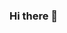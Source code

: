 ### Hi there 👋

<!--
**Saad18/Saad18** is a ✨ _special_ ✨ repository because its `README.md` (this file) appears on your GitHub profile.

Here are some ideas to get you started:

- 🔭 I’m currently working on ...Android Platform
- 🌱 I’m currently learning ...Deep Learning
- 👯 I’m looking to collaborate on ...Deep Learning
- 🤔 I’m looking for help with ...
- 💬 Ask me about ...Anything
- 📫 How to reach me: ...
- 😄 Pronouns: ...
- ⚡ Fun fact: ...I am almost Finished
-->
